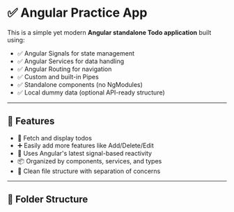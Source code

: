 # ✅ Angular Practice App

This is a simple yet modern **Angular standalone Todo application** built using:

- ✅ Angular Signals for state management
- ✅ Angular Services for data handling
- ✅ Angular Routing for navigation
- ✅ Custom and built-in Pipes
- ✅ Standalone components (no NgModules)
- ✅ Local dummy data (optional API-ready structure)

---

## 🚀 Features

- 🔄 Fetch and display todos
- ➕ Easily add more features like Add/Delete/Edit
- 🧠 Uses Angular's latest signal-based reactivity
- 📦 Organized by components, services, and types
- 📂 Clean file structure with separation of concerns

---

## 📁 Folder Structure

